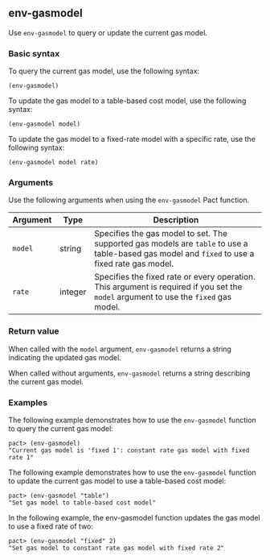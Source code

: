## env-gasmodel

Use `env-gasmodel` to query or update the current gas model.

### Basic syntax

To query the current gas model, use the following syntax:

```pact
(env-gasmodel)
```

To update the gas model to a table-based cost model, use the following syntax:

```pact
(env-gasmodel model)
```

To update the gas model to a fixed-rate model with a specific rate, use the following syntax:

```pact
(env-gasmodel model rate)
```


### Arguments

Use the following arguments when using the `env-gasmodel` Pact function.

| Argument | Type | Description |
| -------- |----- |------------ |
| `model` | string | Specifies the gas model to set. The supported gas models are `table` to use a table-based gas model and `fixed` to use a fixed rate gas model.|
| `rate` | integer | Specifies the fixed rate or every operation. This argument is required if you set the `model` argument to use the `fixed` gas model.

### Return value

When called with the `model` argument, `env-gasmodel` returns a string indicating the updated gas model.

When called without arguments, `env-gasmodel` returns a string describing the current gas model.

### Examples

The following example demonstrates how to use the `env-gasmodel` function to query the current gas model:

```pact
pact> (env-gasmodel)
"Current gas model is 'fixed 1': constant rate gas model with fixed rate 1"
```

The following example demonstrates how to use the `env-gasmodel` function to update the current gas model to use a table-based cost model:

```pact
pact> (env-gasmodel "table")
"Set gas model to table-based cost model"
```

In the following example, the env-gasmodel function updates the gas model to use a fixed rate of two:

```pact
pact> (env-gasmodel "fixed" 2)
"Set gas model to constant rate gas model with fixed rate 2"
```

